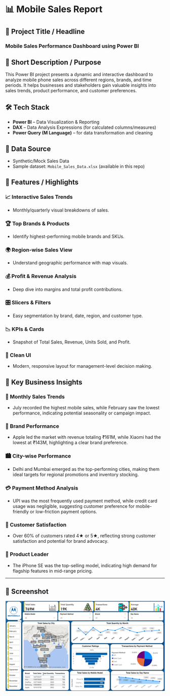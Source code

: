 # 📊 Mobile Sales Report


## 📝 Project Title / Headline

### Mobile Sales Performance Dashboard using Power BI


## 📌 Short Description / Purpose

This Power BI project presents a dynamic and interactive dashboard to analyze mobile phone sales across different regions, brands, and time periods. It helps businesses and stakeholders gain valuable insights into sales trends, product performance, and customer preferences.


## 🛠️ Tech Stack

- **Power BI** – Data Visualization & Reporting
- **DAX** – Data Analysis Expressions (for calculated columns/measures)
- **Power Query (M Language)** – for data transformation and cleaning


## 📂 Data Source

- Synthetic/Mock Sales Data
- Sample dataset: `Mobile_Sales_Data.xlsx` (available in this repo)


## 🌟 Features / Highlights

### 📈 Interactive Sales Trends
- Monthly/quarterly visual breakdowns of sales.

### 🏆 Top Brands & Products
- Identify highest-performing mobile brands and SKUs.

### 🌍 Region-wise Sales View
- Understand geographic performance with map visuals.

### 💰 Profit & Revenue Analysis
- Deep dive into margins and total profit contributions.

### 🎛️ Slicers & Filters
- Easy segmentation by brand, date, region, and customer type.

### 📉 KPIs & Cards
- Snapshot of Total Sales, Revenue, Units Sold, and Profit.

### 🧼 Clean UI
- Modern, responsive layout for management-level decision making.


## 📌 Key Business Insights

### 📅 Monthly Sales Trends
- July recorded the highest mobile sales, while February saw the lowest performance, indicating potential seasonality or campaign impact.

### 🍎 Brand Performance
- Apple led the market with revenue totaling ₹161M, while Xiaomi had the lowest at ₹143M, highlighting a clear brand preference.

### 🏙️ City-wise Performance
- Delhi and Mumbai emerged as the top-performing cities, making them ideal targets for regional promotions and inventory stocking.

### 💳 Payment Method Analysis
- UPI was the most frequently used payment method, while credit card usage was negligible, suggesting customer preference for mobile-friendly or low-friction payment options.

### 🌟 Customer Satisfaction
- Over 60% of customers rated 4★ or 5★, reflecting strong customer satisfaction and potential for brand advocacy.

### 📱 Product Leader
- The iPhone SE was the top-selling model, indicating high demand for flagship features in mid-range pricing.

---

## 📸 Screenshot

![Mobile Sales Dashboard](https://github.com/VirajAdake210706/Mobile_Sales_Report/raw/main/Snapshot%20of%20Mobile_Sales_Dashboard.png)


